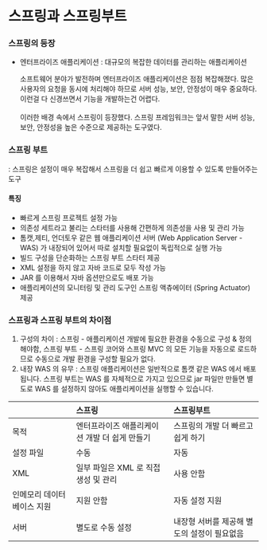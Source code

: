 # 스프링과 스프링부트

### 스프링의 등장
- 엔터프라이즈 애플리케이션
    : 대규모의 복잡한 데이터를 관리하는 애플리케이션

    소프트웨어 분야가 발전하며 엔터프라이즈 애플리케이션은 점점 복잡해졌다. 많은 사용자의 요청을 동시에 처리해야 하므로 서버 성능, 보안, 안정성이 매우 중요하다. 이런걸 다 신경쓰면서 기능을 개발하는건 어렵다.
    <br><br>
    이러한 배경 속에서 스프링이 등장했다.
    스프링 프레임워크는 앞서 말한 서버 성능, 보안, 안정성을 높은 수준으로 제공하는 도구였다.

### 스프링 부트
: 스프링은 설정이 매우 복잡해서 스프링을 더 쉽고 빠르게 이용할 수 있도록 만들어주는 도구

#### 특징
- 빠르게 스프링 프로젝트 설정 가능
- 의존성 세트라고 불리는 스타터를 사용해 간편하게 의존성을 사용 및 관리 가능
- 톰캣,제티, 언더토우 같은 웹 애플리케이션 서버 (Web Application Server - WAS) 가 내장되어 있어서 따로 설치할 필요없이 독립적으로 실행 가능
- 빌드 구성을 단순화하는 스프링 부트 스타터 제공
- XML 설정을 하지 않고 자바 코드로 모두 작성 가능
- JAR 를 이용해서 자바 옵션만으로도 배포 가능
- 애플리케이션의 모니터링 및 관리 도구인 스프링 액츄에이터 (Spring Actuator) 제공

### 스프링과 스프링 부트의 차이점
1. 구성의 차이
    : 스프링 - 애플리케이션 개발에 필요한 환경을 수동으로 구성 & 정의 해야함, 스프링 부트 - 스프링 코어와 스프링 MVC 의 모든 기능을 자동으로 로드하므로 수동으로 개발 환경을 구성할 필요가 없다.
2. 내장 WAS 의 유무
    : 스프링 애플리케이션은 일반적으로 톰캣 같은 WAS 에서 배포됩니다. 스프링 부트는 WAS 를 자체적으로 가지고 있으므로 jar 파일만 만들면 별도로 WAS 를 설정하지 않아도 애플리케이션을 실행할 수 있습니다.

||스프링|스프링부트|
|:---|:---|:---|
|목적|엔터프라이즈 애플리케이션 개발 더 쉽게 만들기|스프링의 개발 더 빠르고 쉽게 하기|
|설정 파일|수동|자동|
|XML|일부 파일은 XML 로 직접 생성 및 관리|사용 안함|
|인메모리 데이터베이스 지원|지원 안함|자동 설정 지원|
|서버|별도로 수동 설정|내장형 서버를 제공해 별도의 설정이 필요없음|